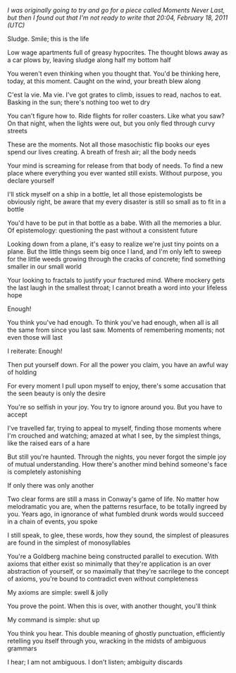 *I was originally going to try and go for a piece called Moments Never Last, but then I found out that I'm not ready to write that 20:04, February 18, 2011 (UTC)*

Sludge. Smile; this is the life

Low wage apartments full of greasy hypocrites. The thought blows away as a car plows by, leaving sludge along half my bottom half

You weren't even thinking when you thought that. You'd be thinking here, today, at this moment. Caught on the wind, your breath blew along

C'est la vie. Ma vie. I've got grates to climb, issues to read, nachos to eat. Basking in the sun; there's nothing too wet to dry

You can't figure how to. Ride flights for roller coasters. Like what you saw? On that night, when the lights were out, but you only fled through curvy streets

These are the moments. Not all those masochistic flip books our eyes spend our lives creating. A breath of fresh air; all the body needs

Your mind is screaming for release from that body of needs. To find a new place where everything you ever wanted still exists. Without purpose, you declare yourself

I'll stick myself on a ship in a bottle, let all those epistemologists be obviously right, be aware that my every disaster is still so small as to fit in a bottle

You'd have to be put in that bottle as a babe. With all the memories a blur. Of epistemology: questioning the past without a consistent future

Looking down from a plane, it's easy to realize we're just tiny points on a plane. But the little things seem big once I land, and I'm only left to sweep for the little weeds growing through the cracks of concrete; find something smaller in our small world

Your looking to fractals to justify your fractured mind. Where mockery gets the last laugh in the smallest throat; I cannot breath a word into your lifeless hope

Enough!

You think you've had enough. To think you've had enough, when all is all the same from since you last saw. Moments of remembering moments; not even those will last

I reiterate: Enough!

Then put yourself down. For all the power you claim, you have an awful way of holding

For every moment I pull upon myself to enjoy, there's some accusation that the seen beauty is only the desire

You're so selfish in your joy. You try to ignore around you. But you have to accept

I've travelled far, trying to appeal to myself, finding those moments where I'm crouched and watching; amazed at what I see, by the simplest things, like the raised ears of a hare

But still you're haunted. Through the nights, you never forgot the simple joy of mutual understanding. How there's another mind behind someone's face is completely astonishing

If only there was only another

Two clear forms are still a mass in Conway's game of life. No matter how melodramatic you are, when the patterns resurface, to be totally ingreed by you. Years ago, in ignorance of what fumbled drunk words would succeed in a chain of events, you spoke

I still speak, to glee, these words, how they sound, the simplest of pleasures are found in the simplest of monosyllables

You're a Goldberg machine being constructed parallel to execution. With axioms that either exist so minimally that they're application is an over abstraction of yourself, or so maximally that they're sacrilege to the concept of axioms, you're bound to contradict even without completeness

My axioms are simple: swell & jolly

You prove the point. When this is over, with another thought, you'll think

My command is simple: shut up

You think you hear. This double meaning of ghostly punctuation, efficiently retelling you itself through you, wracking in the midsts of ambiguous grammars

I hear; I am not ambiguous. I don't listen; ambiguity discards

